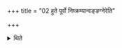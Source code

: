 +++
title = "02 हुते पूर्वो निष्क्रम्यान्वङ्ङग्नेरेति"

+++

<details><summary>थिते</summary>

2. After the libation is offered (in the Gārhapatya), having stepped out first, he follows the (carrier of the) fire.  
</details>
